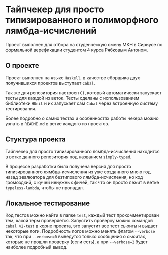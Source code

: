 # Тайпчекер для просто типизированного и полиморфного лямбда-исчислений

Проект выполнен для отбора на студенческую смену МКН в Сириусе по формальной верефикации студентом 4 курса Рябковым Антоном.

## О проекте
Проект выполнен на языке `Haskell`, в качестве сборщика двух получившихся проектов выступает `Cabal`. 

Так же для репозитория настроен `CI`, который автоматически запускает тесты для каждой из веток. Тесты сделаны с использованием библиотеки `HUnit` и их запускает сам `Cabal` через встроенную систему тестирования.

Более подробно о самих тестах и особенностях работы чекера можно узнать в `README.md` в ветке каждого из проектов.

## Стуктура проекта 
Тайпчекер для просто типизированного лямбда-исчисления находится в ветке данного репозитория под названием `simply-typed`. 

В процессе разработки была получена версия для просто типизированного лямбда-исчисления из уже созданного мною год назад эвалюатора для безтипового лямбда-исчисления, но код громоздкий, с кучей ненужных фичей, так что он просто лежит в ветке `typeless-lambda`, чтобы не пропадал.

## Локальное тестирование
Код тестов можно найти в папке `test`, каждый тест прокомментирован тем, какой терм проверяется. Запустить проверку можно командой `cabal v2-test` в корне проекта, это запустит все тест сьюиты и выдаст некоторые логи. Подробность логов можно менять флагом `--verbose` так, что при `--verbose=0` выведутся только сообщения о сьюитах, которые не прошли проверку (если есть), а при `--verbose=2` будет наиболее подробный вывод.

